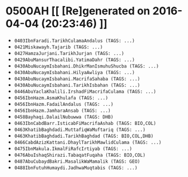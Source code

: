 # 0500AH [[ [Re]generated on 2016-04-04 (20:23:46) ]]

* `0403IbnFaradi.TarikhCulamaAndalus (TAGS: ...)`
* `0421Miskawayh.Tajarib (TAGS: ...)`
* `0427HamzaJurjani.TarikhJurjan (TAGS: ...)`
* `0429AbuMansurThacalibi.YatimaDahr (TAGS: ...)`
* `0430AbuNucaymIsbahani.DhikrManIsmuhuShucba (TAGS: ...)`
* `0430AbuNucaymIsbahani.HilyaAwliya (TAGS: ...)`
* `0430AbuNucaymIsbahani.MacrifaSahaba (TAGS: ...)`
* `0430AbuNucaymIsbahani.TarikhIsbahan (TAGS: ...)`
* `0446AbuYaclaKhalili.IrshadFiMacrifaCulama (TAGS: ...)`
* `0456IbnHazm.AsmaKhulafa (TAGS: ...)`
* `0456IbnHazm.FadailAndalus (TAGS: ...)`
* `0456IbnHazm.JamharaAnsab (TAGS: ...)`
* `0458Bayhaqi.DalailNubuwwa (TAGS: DHB)`
* `0463IbnCabdBarr.IsticabFiMacrifaAshab (TAGS: BIO,COL)`
* `0463KhatibBaghdadi.MuttafiqWaMuftariq (TAGS: ...)`
* `0463KhatibBaghdadi.TarikhBaghdad (TAGS: BIO,COL,DHB)`
* `0466CabdAzizKattani.DhaylTarikhMawlidCulama (TAGS: ...)`
* `0475IbnMakula.IkmalFiRafcIrtiyab (TAGS: ...)`
* `0476AbuIshaqShirazi.TabaqatFuqaha (TAGS: BIO,COL)`
* `0487AbuCubaydBakri.MasalikWaMamalik (TAGS: GEO)`
* `0488IbnFutuhHumaydi.JadhwaMuqtabis (TAGS: ...)`

